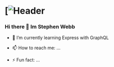 # [![Header](https://res.cloudinary.com/df9q0hnuw/image/upload/v1597610271/Logos/coverGit_ovlihg.png)

### Hi there 👋 Im Stephen Webb

- 🌱 I’m currently learning Express with GraphQL

- 📫 How to reach me: ...

- ⚡ Fun fact: ...
